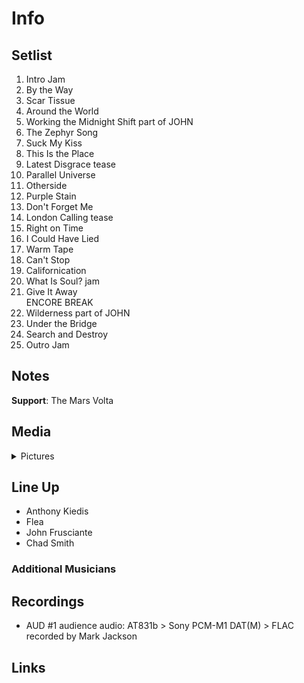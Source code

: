 # Info

## Setlist

1. Intro Jam
2. By the Way
3. Scar Tissue
4. Around the World
5. Working the Midnight Shift part of JOHN
6. The Zephyr Song
7. Suck My Kiss
8. This Is the Place
9. Latest Disgrace tease
10. Parallel Universe
11. Otherside
12. Purple Stain
13. Don't Forget Me
14. London Calling tease
15. Right on Time
16. I Could Have Lied
17. Warm Tape
18. Can't Stop
19. Californication
20. What Is Soul? jam
21. Give It Away
<br>ENCORE BREAK
22. Wilderness part of JOHN
23. Under the Bridge
24. Search and Destroy
25. Outro Jam

## Notes

**Support**: The Mars Volta

## Media 

<details>
  <summary>Pictures</summary>
  <!--<img alt="Setlist" title="Setlist" src="_.jpg" height="200" />-->
</details>

## Line Up

* Anthony Kiedis
* Flea
* John Frusciante
* Chad Smith

### Additional Musicians

## Recordings

* AUD #1 audience audio: AT831b > Sony PCM-M1 DAT(M) > FLAC recorded by Mark Jackson

## Links
